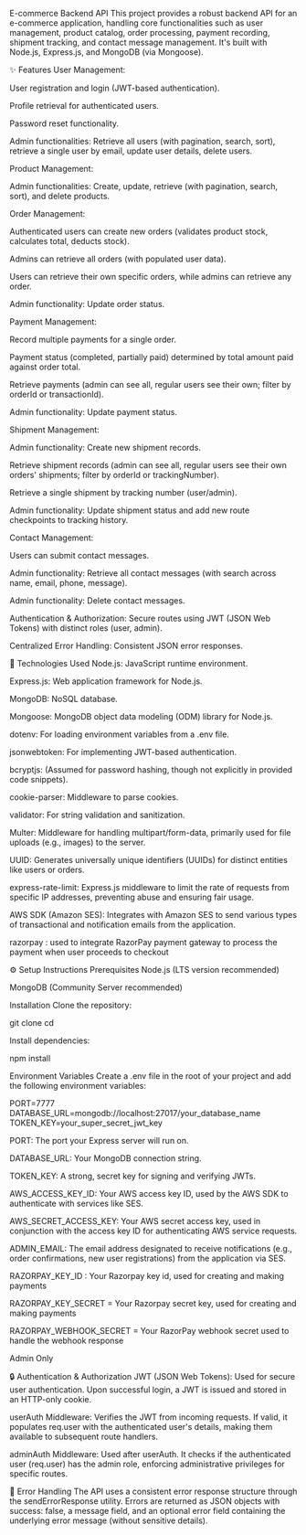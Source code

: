 E-commerce Backend API
This project provides a robust backend API for an e-commerce application, handling core functionalities such as user management, product catalog, order processing, payment recording, shipment tracking, and contact message management. It's built with Node.js, Express.js, and MongoDB (via Mongoose).

✨ Features
User Management:

User registration and login (JWT-based authentication).

Profile retrieval for authenticated users.

Password reset functionality.

Admin functionalities: Retrieve all users (with pagination, search, sort), retrieve a single user by email, update user details, delete users.

Product Management:

Admin functionalities: Create, update, retrieve (with pagination, search, sort), and delete products.

Order Management:

Authenticated users can create new orders (validates product stock, calculates total, deducts stock).

Admins can retrieve all orders (with populated user data).

Users can retrieve their own specific orders, while admins can retrieve any order.

Admin functionality: Update order status.

Payment Management:

Record multiple payments for a single order.

Payment status (completed, partially paid) determined by total amount paid against order total.

Retrieve payments (admin can see all, regular users see their own; filter by orderId or transactionId).

Admin functionality: Update payment status.

Shipment Management:

Admin functionality: Create new shipment records.

Retrieve shipment records (admin can see all, regular users see their own orders' shipments; filter by orderId or trackingNumber).

Retrieve a single shipment by tracking number (user/admin).

Admin functionality: Update shipment status and add new route checkpoints to tracking history.

Contact Management:

Users can submit contact messages.

Admin functionality: Retrieve all contact messages (with search across name, email, phone, message).

Admin functionality: Delete contact messages.

Authentication & Authorization: Secure routes using JWT (JSON Web Tokens) with distinct roles (user, admin).

Centralized Error Handling: Consistent JSON error responses.

🚀 Technologies Used
Node.js: JavaScript runtime environment.

Express.js: Web application framework for Node.js.

MongoDB: NoSQL database.

Mongoose: MongoDB object data modeling (ODM) library for Node.js.

dotenv: For loading environment variables from a .env file.

jsonwebtoken: For implementing JWT-based authentication.

bcryptjs: (Assumed for password hashing, though not explicitly in provided code snippets).

cookie-parser: Middleware to parse cookies.

validator: For string validation and sanitization.

Multer: Middleware for handling multipart/form-data, primarily used for file uploads (e.g., images) to the server.

UUID: Generates universally unique identifiers (UUIDs) for distinct entities like users or orders.

express-rate-limit: Express.js middleware to limit the rate of requests from specific IP addresses, preventing abuse and ensuring fair usage.

AWS SDK (Amazon SES): Integrates with Amazon SES to send various types of transactional and notification emails from the application.

razorpay : used to integrate RazorPay payment gateway to process the payment when user proceeds to checkout

⚙️ Setup Instructions
Prerequisites
Node.js (LTS version recommended)

MongoDB (Community Server recommended)

Installation
Clone the repository:

git clone <repository-url>
cd <project-directory>

Install dependencies:

npm install

Environment Variables
Create a .env file in the root of your project and add the following environment variables:

PORT=7777
DATABASE_URL=mongodb://localhost:27017/your_database_name
TOKEN_KEY=your_super_secret_jwt_key

PORT: The port your Express server will run on.

DATABASE_URL: Your MongoDB connection string.

TOKEN_KEY: A strong, secret key for signing and verifying JWTs.

AWS_ACCESS_KEY_ID: Your AWS access key ID, used by the AWS SDK to authenticate with services like SES.

AWS_SECRET_ACCESS_KEY: Your AWS secret access key, used in conjunction with the access key ID for authenticating AWS service requests.

ADMIN_EMAIL: The email address designated to receive notifications (e.g., order confirmations, new user registrations) from the application via SES.

RAZORPAY_KEY_ID : Your Razorpay key id, used for creating and making payments

RAZORPAY_KEY_SECRET = Your Razorpay secret key, used for creating and making payments

RAZORPAY_WEBHOOK_SECRET = Your RazorPay webhook secret used to handle the webhook response

Admin Only

🔒 Authentication & Authorization
JWT (JSON Web Tokens): Used for secure user authentication. Upon successful login, a JWT is issued and stored in an HTTP-only cookie.

userAuth Middleware: Verifies the JWT from incoming requests. If valid, it populates req.user with the authenticated user's details, making them available to subsequent route handlers.

adminAuth Middleware: Used after userAuth. It checks if the authenticated user (req.user) has the admin role, enforcing administrative privileges for specific routes.

🚨 Error Handling
The API uses a consistent error response structure through the sendErrorResponse utility. Errors are returned as JSON objects with success: false, a message field, and an optional error field containing the underlying error message (without sensitive details).